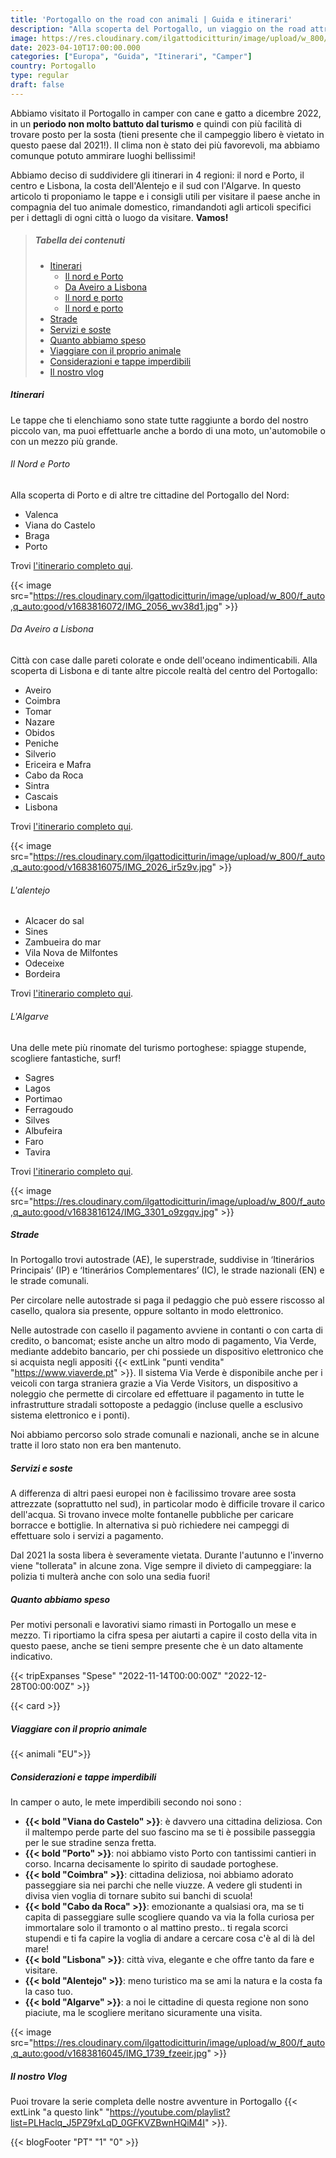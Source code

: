 ```yaml
---
title: 'Portogallo on the road con animali | Guida e itinerari'
description: "Alla scoperta del Portogallo, un viaggio on the road attraverso Porto e Lisbona fino a raggiungere le scogliere l'Algarve. Itinerari completi per tutti i gusti"
image: https://res.cloudinary.com/ilgattodicitturin/image/upload/w_800/f_auto,q_auto:good/v1683816018/IMG_1491_f1hx1p.jpg
date: 2023-04-10T17:00:00.000
categories: ["Europa", "Guida", "Itinerari", "Camper"]
country: Portogallo 
type: regular
draft: false
---
```


Abbiamo visitato il Portogallo in camper con cane e gatto a dicembre 2022, in un **periodo non molto battuto dal turismo** e quindi con più facilità di trovare posto per la sosta (tieni presente che il campeggio libero è vietato in questo paese dal 2021!). Il clima non è stato dei più favorevoli, ma abbiamo comunque potuto ammirare luoghi bellissimi!

Abbiamo deciso di suddividere gli itinerari in 4 regioni: il nord e Porto, il centro e Lisbona, la costa dell'Alentejo e il sud con l'Algarve. In questo articolo ti proponiamo le tappe e i consigli utili per visitare il paese anche in compagnia del tuo animale domestico, rimandandoti agli articoli specifici per i dettagli di ogni città o luogo da visitare.
**Vamos!**

> ##### Tabella dei contenuti
> - [Itinerari](#itinerari)
>    - [Il nord e Porto](#il-nord-e-porto)
>    - [Da Aveiro a Lisbona](#da-aveiro-a-lisbona)
>    - [Il nord e porto]()
>    - [Il nord e porto]()
> - [Strade](#strade)
> - [Servizi e soste](#servizi-e-soste)
> - [Quanto abbiamo speso](#quanto-abbiamo-speso)
> - [Viaggiare con il proprio animale](#viaggiare-con-il-proprio-animale)
> - [Considerazioni e tappe imperdibili](#considerazioni-e-tappe-imperdibili)
> - [Il nostro vlog](#Vlog)
     <!-- - [Le nostre mappe](#Mappe) -->

##### Itinerari
Le tappe che ti elenchiamo sono state tutte raggiunte a bordo del nostro piccolo van, ma puoi effettuarle anche a bordo di una moto, un'automobile o con un mezzo più grande. 

###### Il Nord e Porto
Alla scoperta di Porto e di altre tre cittadine del Portogallo del Nord:

- Valenca
- Viana do Castelo
- Braga
- Porto

Trovi [l'itinerario completo qui](/blog/viaggio-portogallo-del-nord-e-porto-informazioni-e-itinerari/).

{{< image src="https://res.cloudinary.com/ilgattodicitturin/image/upload/w_800/f_auto,q_auto:good/v1683816072/IMG_2056_wv38d1.jpg" >}}

###### Da Aveiro a Lisbona
Città con case dalle pareti colorate e onde dell'oceano indimenticabili. Alla scoperta di Lisbona e di tante altre piccole realtà del centro del Portogallo:

- Aveiro 
- Coimbra
- Tomar
- Nazare 
- Obidos 
- Peniche
- Silverio 
- Ericeira e Mafra
- Cabo da Roca
- Sintra
- Cascais
- Lisbona

Trovi [l'itinerario completo qui](/blog/viaggio-portogallo-centro-e-lisbona-itinerari/).

{{< image src="https://res.cloudinary.com/ilgattodicitturin/image/upload/w_800/f_auto,q_auto:good/v1683816075/IMG_2026_ir5z9v.jpg" >}}

###### L'alentejo

- Alcacer do sal 
- Sines 
- Zambueira do mar
- Vila Nova de Milfontes
- Odeceixe 
- Bordeira

Trovi [l'itinerario completo qui](/blog/viaggio-portogallo-e-alentejo-itinerari/).

###### L'Algarve
Una delle mete più rinomate del turismo portoghese: spiagge stupende, scogliere fantastiche, surf!

- Sagres 
- Lagos
- Portimao 
- Ferragoudo
- Silves
- Albufeira
- Faro
- Tavira

Trovi [l'itinerario completo qui](/blog/viaggio-portogallo-algarve-itinerari/).

{{< image src="https://res.cloudinary.com/ilgattodicitturin/image/upload/w_800/f_auto,q_auto:good/v1683816124/IMG_3301_o9zgqv.jpg" >}}

##### Strade 
In Portogallo trovi autostrade (AE), le superstrade, suddivise in ‘Itinerários Principais’ (IP) e ‘Itinerários Complementares’ (IC), le strade nazionali (EN) e le strade comunali.

Per circolare nelle autostrade si paga il pedaggio che può essere riscosso al casello, qualora sia presente, oppure soltanto in modo elettronico.

Nelle autostrade con casello il pagamento avviene in contanti o con carta di credito, o bancomat; esiste anche un altro modo di pagamento, Via Verde, mediante addebito bancario, per chi possiede un dispositivo elettronico che si acquista negli appositi {{< extLink "punti vendita" "https://www.viaverde.pt" >}}. 
Il sistema Via Verde è disponibile anche per i veicoli con targa straniera grazie a Via Verde Visitors, un dispositivo a noleggio che permette di circolare ed effettuare il pagamento in tutte le infrastrutture stradali sottoposte a pedaggio (incluse quelle a esclusivo sistema elettronico e i ponti). 

Noi abbiamo percorso solo strade comunali e nazionali, anche se in alcune tratte il loro stato non era ben mantenuto. 

##### Servizi e soste
A differenza di altri paesi europei non è facilissimo trovare aree sosta attrezzate (soprattutto nel sud), in particolar modo è difficile trovare il carico dell'acqua. Si trovano invece molte fontanelle pubbliche per caricare borracce e bottiglie. 
In alternativa si può richiedere nei campeggi di effettuare solo i servizi a pagamento.

Dal 2021 la sosta libera è severamente vietata. Durante l'autunno e l'inverno viene "tollerata" in alcune zona. Vige sempre il divieto di campeggiare: la polizia ti multerà anche con solo una sedia fuori!

##### Quanto abbiamo speso
Per motivi personali e lavorativi siamo rimasti in Portogallo un mese e mezzo. Ti riportiamo la cifra spesa per aiutarti a capire il costo della vita in questo paese, anche se tieni sempre presente che è un dato altamente indicativo. 

{{< tripExpanses "Spese" "2022-11-14T00:00:00Z" "2022-12-28T00:00:00Z" >}}

{{< card >}}

##### Viaggiare con il proprio animale
{{< animali "EU">}}

##### Considerazioni e tappe imperdibili
In camper o auto, le mete imperdibili secondo noi sono :
-   **{{< bold "Viana do Castelo" >}}**: è davvero una cittadina deliziosa. Con il maltempo perde parte del suo fascino ma se ti è possibile passeggia per le sue stradine senza fretta. 
-   **{{< bold "Porto" >}}**: noi abbiamo visto Porto con tantissimi cantieri in corso. Incarna decisamente lo spirito di saudade portoghese. 
-   **{{< bold "Coimbra" >}}**: cittadina deliziosa, noi abbiamo adorato passeggiare sia nei parchi che nelle viuzze. A vedere gli studenti in divisa vien voglia di tornare subito sui banchi di scuola!
-   **{{< bold "Cabo da Roca" >}}**: emozionante a qualsiasi ora, ma se ti capita di passeggiare sulle scogliere quando va via la folla curiosa per immortalare solo il tramonto o al mattino presto.. ti regala scorci stupendi e ti fa capire la voglia di andare a cercare cosa c'è al di là del mare!
-   **{{< bold "Lisbona" >}}**: città viva, elegante e che offre tanto da fare e visitare.
-   **{{< bold "Alentejo" >}}**: meno turistico ma se ami la natura e la costa fa la caso tuo.
-   **{{< bold "Algarve" >}}**: a noi le cittadine di questa regione non sono piaciute, ma le scogliere meritano sicuramente una visita. 

{{< image src="https://res.cloudinary.com/ilgattodicitturin/image/upload/w_800/f_auto,q_auto:good/v1683816045/IMG_1739_fzeeir.jpg" >}}

##### Il nostro Vlog 
Puoi trovare la serie completa delle nostre avventure in Portogallo {{< extLink "a questo link" "https://youtube.com/playlist?list=PLHaclq_J5PZ9fxLqD_0GFKVZBwnHQiM4I" >}}.


<!-- <div id="Mappe"></div> -->

<!-- ##### Le nostre mappe -->
<!-- {{< gmap "https://www.google.com/maps/d/u/0/embed?mid=1iWT57E7IXes2FIwpnvDKgvbrL740gmU&ehbc=2E312F" >}} -->

{{< blogFooter "PT" "1" "0" >}}